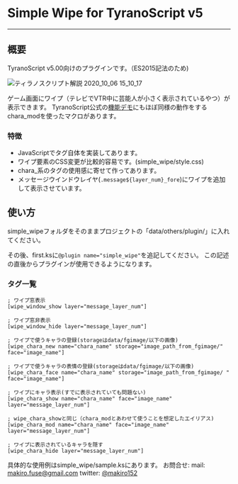 # Simple Wipe for TyranoScript v5

___

## 概要

TyranoScript v5.00向けのプラグインです。（ES2015記法のため)

![ティラノスクリプト解説 2020_10_06 15_10_17](https://user-images.githubusercontent.com/47486806/95165447-f2a98300-07e6-11eb-90f8-eafabc3213f0.png)

ゲーム画面にワイプ（テレビでVTR中に芸能人が小さく表示されているやつ）が表示できます。
TyranoScript公式の[機能デモ](https://tyrano.jp/sample2/code/siryou/21#demo)にもほぼ同様の動作をするchara_modを使ったマクロがあります。

### 特徴

- JavaScriptでタグ自体を実装してあります。
- ワイプ要素のCSS変更が比較的容易です。(simple_wipe/style.css)
- chara\_系のタグの使用感に寄せて作ってあります。
- メッセージウインドウレイヤ(`.message${layer_num}_fore`)にワイプを追加して表示させています。

## 使い方

simple_wipeフォルダをそのままプロジェクトの「data/others/plugin/」に入れてください。

その後、first.ksに`@plugin name="simple_wipe"`を追記してください。
この記述の直後からプラグインが使用できるようになります。

### タグ一覧

```
; ワイプ窓表示
[wipe_window_show layer="message_layer_num"]

; ワイプ窓非表示
[wipe_window_hide layer="message_layer_num"]

; ワイプで使うキャラの登録(storageはdata/fgimage/以下の画像)
[wipe_chara_new name="chara_name" storage="image_path_from_fgimage/" face="image_name"]

; ワイプで使うキャラの表情の登録(storageはdata/fgimage/以下の画像)
[wipe_chara_face name="chara_name" storage="image_path_from_fgimage/ " face="image_name"]

; ワイプにキャラ表示(すでに表示されていても問題ない)
[wipe_chara_show name="chara_name" face="image_name" layer="message_layer_num"]

; wipe_chara_showと同じ（chara_modとあわせて使うことを想定したエイリアス)
[wipe_chara_mod name="chara_name" face="image_name" layer="message_layer_num"]

; ワイプに表示されているキャラを隠す
[wipe_chara_hide layer="message_layer_num"]
```

具体的な使用例はsimple_wipe/sample.ksにあります。
お問合せ: 
    mail: makiro.fuse@gmail.com
    twitter: [@makiro152](https://twitter.com/makiro152)
